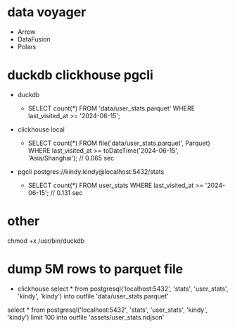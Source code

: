 # data voyager
- Arrow
- DataFusion
- Polars

# duckdb clickhouse pgcli

- duckdb
  * SELECT count(*)
    FROM 'data/user_stats.parquet'
    WHERE last_visited_at >= '2024-06-15';

- clickhouse local
  * SELECT count(*)
    FROM file('data/user_stats.parquet', Parquet)
    WHERE last_visited_at >= toDateTime('2024-06-15', 'Asia/Shanghai');    // 0.065 sec

- pgcli postgres://kindy:kindy@localhost:5432/stats
  * SELECT count(*) FROM user_stats WHERE last_visited_at >= '2024-06-15'; // 0.131 sec
# other
chmod +x /usr/bin/duckdb

# dump 5M rows to parquet file

- clickhouse
select * from postgresql('localhost:5432', 'stats', 'user_stats', 'kindy', 'kindy')
into outfile 'data/user_stats.parquet'

select * from postgresql('localhost:5432', 'stats', 'user_stats', 'kindy', 'kindy') limit 100
into outfile 'assets/user_stats.ndjson'
